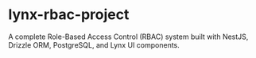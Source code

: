 # lynx-rbac-project
A complete Role-Based Access Control (RBAC) system built with NestJS, Drizzle ORM, PostgreSQL, and Lynx UI components.
